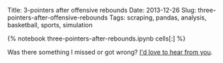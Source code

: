 Title: 3-pointers after offensive rebounds
Date: 2013-12-26
Slug: three-pointers-after-offensive-rebounds
Tags: scraping, pandas, analysis, basketball, sports, simulation

{% notebook three-pointers-after-rebounds.ipynb cells[:] %}

Was there something I missed or got wrong? [I'd love to hear from you](mailto:gjreda@gmail.com?subject=Three+pointers+after+rebounds).
